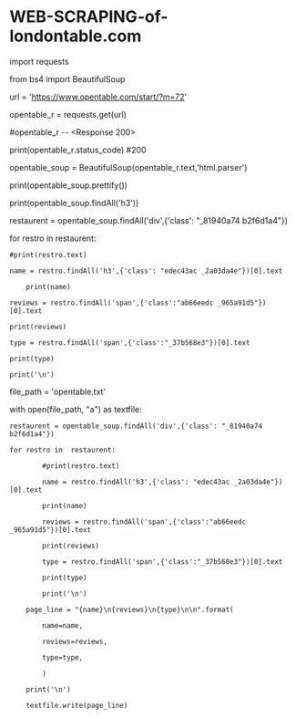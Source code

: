# WEB-SCRAPING-of-londontable.com
import requests

from bs4 import BeautifulSoup

url = 'https://www.opentable.com/start/?m=72'

opentable_r = requests.get(url)

#opentable_r -- <Response 200>

print(opentable_r.status_code) #200

opentable_soup = BeautifulSoup(opentable_r.text,'html.parser')

print(opentable_soup.prettify())

print(opentable_soup.findAll('h3'))

restaurent = opentable_soup.findAll('div',{'class': "_81940a74 b2f6d1a4"})

for restro in  restaurent:

	#print(restro.text)
	
	name = restro.findAll('h3',{'class': "edec43ac _2a03da4e"})[0].text
	
        print(name)
	
	reviews = restro.findAll('span',{'class':"ab66eedc _965a91d5"})[0].text
	
	print(reviews)
	
	type = restro.findAll('span',{'class':"_37b568e3"})[0].text
	
	print(type)
	
	print('\n')

file_path = 'opentable.txt'

with open(file_path, "a") as  textfile:

	restaurent = opentable_soup.findAll('div',{'class': "_81940a74 b2f6d1a4"})
	
	for restro in  restaurent:
	
        	#print(restro.text)
		
        	name = restro.findAll('h3',{'class': "edec43ac _2a03da4e"})[0].text
		
        	print(name)
		
        	reviews = restro.findAll('span',{'class':"ab66eedc _965a91d5"})[0].text
		
        	print(reviews)
		
        	type = restro.findAll('span',{'class':"_37b568e3"})[0].text
		
        	print(type)
		
        	print('\n')
		
		page_line = "{name}\n{reviews}\n{type}\n\n".format(
		
			name=name,
			
			reviews=reviews,	
			
			type=type,
			
			)
			
		print('\n')
		
		textfile.write(page_line)
